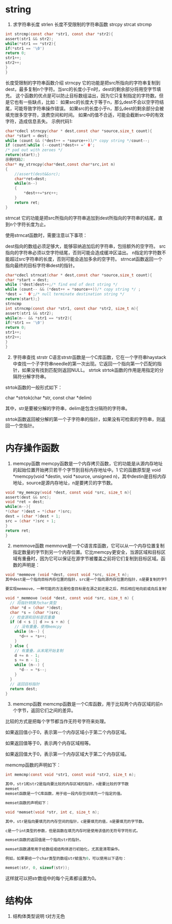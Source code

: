 # string
1. 求字符串长度
strlen
长度不受限制的字符串函数
strcpy 
strcat
strcmp
``` c
int strcmp(const char *str1, const char *str2){
assert(str1 && str2);
while(*str1 == *str2){
if(*str1 == '\0')
return 0;
str1++;
str2++;
}
} 
```
长度受限制的字符串函数介绍
strncpy
它的功能是把src所指向的字符串复制到dest，最多复制n个字符。当src的长度小于n时，dest的剩余部分将用空字节填充。
这个函数的优点是可以防止目标数组溢出，因为它只复制指定的字符数。但是它也有一些缺点，比如：
如果src的长度大于等于n，那么dest不会以空字符结尾，可能导致字符串操作错误。
如果src的长度小于n，那么dest的剩余部分会被填充很多空字符，浪费空间和时间。
如果n的值不合适，可能会截断src中的有效字符，造成信息丢失。
示例代码1:
```c
char*cdecl strncpy(char * dest,const char *source,size_t count){
char *start = dest;
while (count && (*dest++ = *source++))/* copy string */count--;
if (count)while (--count)*dest++ =' 0';
/* pad out with zeroes */
return(start);}
示例代码2:
char* my_strncpy(char*dest,const char*src,int n)
{
    //assert(dest&&src);
    char*ret=dest;
    while(n--)
    {
        *dest++=*src++;
    }
    return ret;
}
```
strncat
它的功能是把src所指向的字符串追加到dest所指向的字符串的结尾，直到n个字符长度为止。

使用strncat函数时，需要注意以下事项：

dest指向的数组必须足够大，能够容纳追加后的字符串，包括额外的空字符。
src指向的字符串必须以空字符结尾，否则可能会造成缓冲区溢出。
n指定的字符数不能超过src字符串的长度，否则可能会追加多余的空字符。
strncat函数返回一个指向最终的目标字符串dest的指针。
```c
char*cdecl strncat(char * dest,const char *source,size_t count){
char *start = dest;
while (*dest)dest++;/* find end of dest string */
while (count-- && (*dest++ = *source++))/* copy string */ ;
*dest = ' 0';/* null terminate destination string */
return(start);}
strncmp
int strncmp(const char *str1, const char *str2, size_t n){
assert(str1 && str2);
while(n-- && *str1 == *str2){
if(*str1 == '\0')
return 0;
str1++;
str2++;
}
}
```
2. 字符串查找
strstr
C语言strstr函数是一个C库函数，它在一个字符串haystack中查找一个子字符串needle的第一次出现。它返回一个指向第一个匹配的指针，如果没有找到匹配则返回NULL。
strtok
strtok函数的作用是用指定的分隔符分解字符串。

strtok函数的一般形式如下：

char *strtok(char *str, const char *delim)

其中，str是要被分解的字符串，delim是包含分隔符的字符串。

strtok函数返回被分解的第一个子字符串的指针，如果没有可检索的字符串，则返回一个空指针。
# 内存操作函数
1. memcpy函数
memcpy函数是一个内存拷贝函数，它的功能是从源内存地址的起始位置开始拷贝若干个字节到目标内存地址中。1 它的函数原型是 void *memcpy(void *destin, void *source, unsigned n)，其中destin是目标内存地址，source是源内存地址，n是要拷贝的字节数。
```c
void *my_memcpy(void *dest, const void *src, size_t n){
assert(dest && src);
void *ret = dest;
while(n--){
*(char *)dest = *(char *)src;
dest = (char *)dest + 1;
src = (char *)src + 1;
}
return ret;
}
```
2. memmove函数
memmove是一个C语言库函数，它可以从一个内存位置复制指定数量的字节到另一个内存位置。它比memcpy更安全，当源区域和目标区域有重叠时，因为它可以保证在源字节被覆盖之前将它们复制到目标区域。函数的声明是：
```c
void *memmove (void *dest, const void *src, size_t n);
其中dest是一个指向目标内存位置的指针，src是一个指向源内存位置的指针，n是要复制的字节数。

要实现memmove，一种可能的方法是检查目标是在源之前还是之后，然后相应地向前或向后复制字节。下面是一个可能的实现示例：

void *_memmove (void *dest, const void *src, size_t n) {
  // 将指针转换为char类型
  char *d = (char *)dest;
  char *s = (char *)src;
  // 检查源和目标是否重叠
  if (d < s || d >= s + n) {
    // 没有重叠，使用memcpy
    while (n--) {
      *d++ = *s++;
    }
  } else {
    // 有重叠，从末尾开始复制
    d += n - 1;
    s += n - 1;
    while (n--) {
      *d-- = *s--;
    }
  }
  // 返回目标指针
  return dest;
}
```
3. memcmp函数
memcmp函数是一个C库函数，用于比较两个内存区域的前n个字节，返回它们之间的差异。

比较的方式是把每个字节都当作无符号字符来处理。

如果返回值小于0，表示第一个内存区域小于第二个内存区域。

如果返回值等于0，表示两个内存区域相等。

如果返回值大于0，表示第一个内存区域大于第二个内存区域。

memcmp函数的声明如下：
```c
int memcmp(const void *str1, const void *str2, size_t n);

其中，str1和str2是指向要比较的内存区域的指针，n是要比较的字节数
memset
memset函数是一个C库函数，用于给一段内存空间填充一个指定的值。

memset函数的声明如下：

void *memset(void *str, int c, size_t n);

其中，str是指向要填充的内存空间的指针，c是要填充的值，n是要填充的字节数。

c是一个int类型的参数，但是函数在填充内存时是使用该值的无符号字符形式。

memset函数的返回值是一个指向str的指针。

memset函数通常用于给数组或结构体进行初始化，尤其是清零操作。

例如，如果要给一个char类型的数组str赋值为0，可以使用以下语句：

memset(str, 0, sizeof(str));
```
这样就可以把str数组中的每个元素都设置为0。
# 结构体
1. 结构体类型说明
t对方无色
